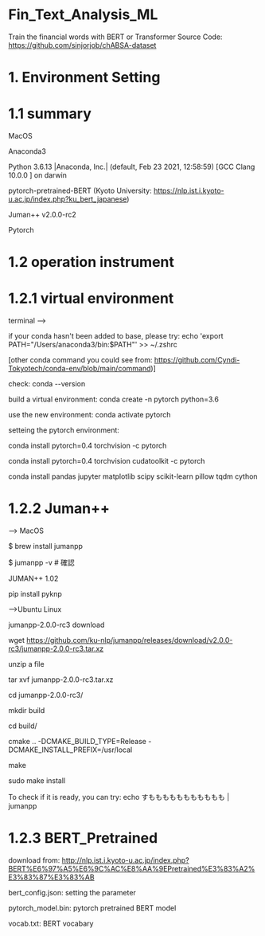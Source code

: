 # Fin_Text_Analysis_ML
Train the financial words with BERT or Transformer
Source Code: https://github.com/sinjorjob/chABSA-dataset

# 1. Environment Setting

# 1.1 summary

MacOS

Anaconda3

Python 3.6.13 |Anaconda, Inc.| (default, Feb 23 2021, 12:58:59) [GCC Clang 10.0.0 ] on darwin

pytorch-pretrained-BERT (Kyoto University: https://nlp.ist.i.kyoto-u.ac.jp/index.php?ku_bert_japanese)

Juman++ v2.0.0-rc2 

Pytorch


# 1.2 operation instrument

# 1.2.1 virtual environment

terminal --> 

if your conda hasn't been added to base, please try: echo 'export PATH="/Users/anaconda3/bin:$PATH"' >> ~/.zshrc 

[other conda command you could see from: https://github.com/Cyndi-Tokyotech/conda-env/blob/main/command)]

check: conda --version 

build a virtual environment: conda create -n pytorch python=3.6 

use the new environment: conda activate pytorch

setteing the pytorch environment:

conda install pytorch=0.4 torchvision -c pytorch

conda install pytorch=0.4 torchvision cudatoolkit -c pytorch

conda install pandas jupyter matplotlib scipy scikit-learn pillow tqdm cython

# 1.2.2 Juman++

--> MacOS

$ brew install jumanpp

$ jumanpp -v  # 確認

JUMAN++ 1.02

pip install pyknp

-->Ubuntu Linux

jumanpp-2.0.0-rc3 download

wget https://github.com/ku-nlp/jumanpp/releases/download/v2.0.0-rc3/jumanpp-2.0.0-rc3.tar.xz

unzip a file

tar xvf jumanpp-2.0.0-rc3.tar.xz

cd jumanpp-2.0.0-rc3/

mkdir build

cd build/

cmake .. -DCMAKE_BUILD_TYPE=Release -DCMAKE_INSTALL_PREFIX=/usr/local

make

sudo make install

To check if it is ready, you can try: echo すももももももももももも | jumanpp

# 1.2.3 BERT_Pretrained

download from: http://nlp.ist.i.kyoto-u.ac.jp/index.php?BERT%E6%97%A5%E6%9C%AC%E8%AA%9EPretrained%E3%83%A2%E3%83%87%E3%83%AB

bert_config.json: setting the parameter

pytorch_model.bin: pytorch pretrained BERT model

vocab.txt: BERT vocabary
